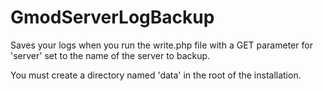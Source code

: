 # GmodServerLogBackup
Saves your logs when you run the write.php file with a GET parameter for 'server' set to the name of the server to backup.

You must create a directory named 'data' in the root of the installation.
